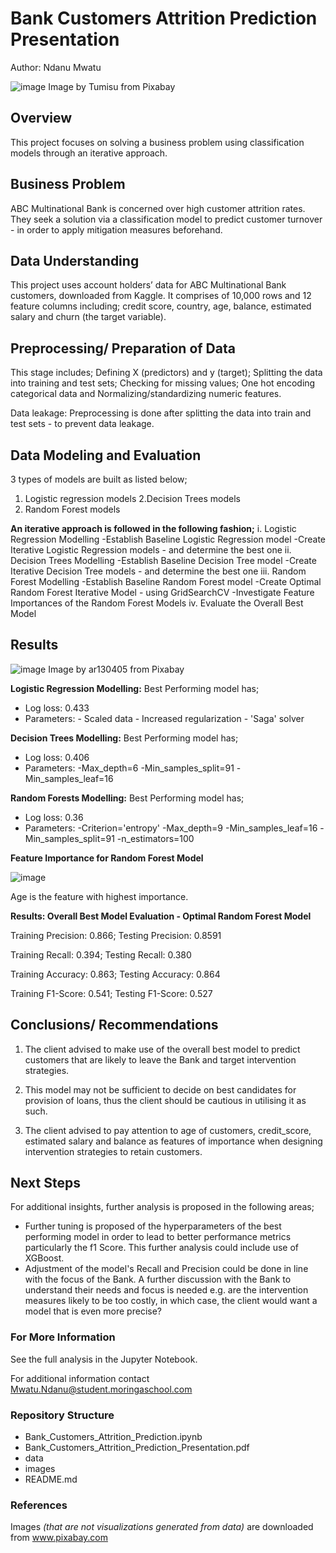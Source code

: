 # Bank Customers Attrition Prediction Presentation
Author: Ndanu Mwatu

![image](https://github.com/NdanuM/Project_Phase_3_Oct_2023/assets/133153210/f98fd4cf-dce0-460a-acd9-a0f7cacf9e4f)
Image by Tumisu from Pixabay


## Overview
This project focuses on solving a business problem using classification models through  an iterative approach. 

## Business  Problem
ABC Multinational Bank is concerned over high customer attrition rates. They seek a solution via a classification model to predict customer turnover - in order to apply mitigation measures beforehand.

## Data Understanding
This project uses account holders’ data for  ABC Multinational Bank customers, downloaded from Kaggle.
It comprises of 10,000 rows and 12 feature columns including; credit score, country, age, balance, estimated salary and churn (the target variable).

## Preprocessing/ Preparation of Data
This stage includes;
Defining X (predictors) and y (target); Splitting the data into training and test sets; Checking for missing values; One hot encoding categorical data  and Normalizing/standardizing numeric features.

Data leakage: Preprocessing is done after splitting the data into train and test sets -  to prevent data leakage.

## Data Modeling and Evaluation
3 types of models are built as listed below;
1. Logistic regression models
2.Decision Trees models
3. Random Forest models

**An iterative approach is followed in the following fashion;**
i. Logistic Regression Modelling
    -Establish Baseline Logistic Regression model
    -Create Iterative Logistic Regression models - and determine the best one 
ii. Decision Trees Modelling
    -Establish Baseline Decision Tree model
    -Create Iterative Decision Tree models - and determine the best one 
iii. Random Forest Modelling
    -Establish Baseline Random Forest model
    -Create Optimal Random Forest Iterative Model - using GridSearchCV
    -Investigate Feature Importances of the Random Forest Models
iv. Evaluate the Overall Best Model

## Results
![image](https://github.com/NdanuM/Project_Phase_3_Oct_2023/assets/133153210/74e8678c-e29c-4e03-b9b3-88822a01c605)
Image by ar130405 from Pixabay

**Logistic Regression Modelling:** 
Best Performing model has;
* Log loss: 0.433
* Parameters: 
       - Scaled data
       - Increased regularization 
       - 'Saga' solver
  
**Decision Trees Modelling:**
Best Performing model has;
* Log loss: 0.406
* Parameters: 
        -Max_depth=6
        -Min_samples_split=91 
        -Min_samples_leaf=16

**Random Forests Modelling:**
Best Performing model has;
* Log loss: 0.36
* Parameters: 
        -Criterion='entropy'
        -Max_depth=9
        -Min_samples_leaf=16
        -Min_samples_split=91
        -n_estimators=100

**Feature Importance for Random Forest Model**

![image](https://github.com/NdanuM/Project_Phase_3_Oct_2023/assets/133153210/42bec559-78a3-4625-94be-1907038920ad)

Age is the feature with highest importance.

**Results: Overall Best Model Evaluation - Optimal Random Forest Model**

Training Precision:  0.866; 
Testing Precision:  0.8591

Training Recall:  0.394; 
Testing Recall:  0.380

Training Accuracy:  0.863; 
Testing Accuracy:  0.864

Training F1-Score:  0.541; 
Testing F1-Score:  0.527

## Conclusions/ Recommendations
1. The client  advised to make use of the overall best model to predict customers that are likely to leave the Bank and target intervention strategies. 

2. This model may not be sufficient to decide on best candidates for provision of loans, thus the client should be cautious in utilising it as such.

3. The client advised to pay attention to age of customers, credit_score, estimated salary and balance as features of importance when designing intervention strategies to retain customers.

## Next Steps
For additional insights, further analysis is proposed in the following areas;
* Further tuning is proposed of the hyperparameters of the best performing model in order to lead to better performance metrics particularly the f1 Score. This further analysis could include use of XGBoost.
* Adjustment of the model's Recall and Precision could be done in line with the focus of the Bank. A further discussion with the Bank to understand their needs and focus is needed e.g. are the intervention measures likely to be too costly, in which case, the client would want a model that is even more precise?




### For More Information
See the full analysis in the Jupyter Notebook.

For additional information contact Mwatu.Ndanu@student.moringaschool.com

### Repository Structure
* Bank_Customers_Attrition_Prediction.ipynb
* Bank_Customers_Attrition_Prediction_Presentation.pdf
* data
* images
* README.md




### References
Images *(that are not visualizations generated from data)* are downloaded from www.pixabay.com
